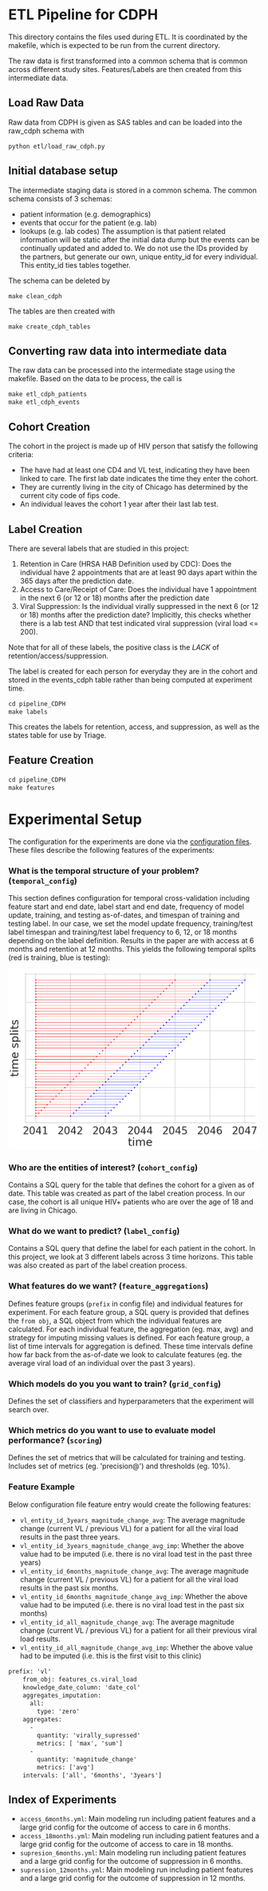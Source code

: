 # ETL Pipeline for CDPH

This directory contains the files used during ETL.
It is coordinated by the makefile, which is expected to be run from the
current directory.

The raw data is first transformed into a common schema that is common across
different study sites. Features/Labels are then created from this
intermediate data.

## Load Raw Data

Raw data from CDPH is given as SAS tables and can be loaded into the raw_cdph schema with
```
python etl/load_raw_cdph.py
```


## Initial database setup

The intermediate staging data is stored in a common schema.
The common schema consists of 3 schemas:
- patient information (e.g. demographics)
- events that occur for the patient (e.g. lab)
- lookups (e.g. lab codes)
The assumption is that patient related information will be static after the initial data dump but the events
can be continually updated and added to.
We do not use the IDs provided by the partners, but generate our own, unique entity_id for every individual. This entity_id ties tables together.

The schema can be deleted by
```
make clean_cdph
```
The tables are then created with
```
make create_cdph_tables
```

## Converting raw data into intermediate data
The raw data can be processed into the intermediate stage using the makefile.
Based on the data to be process, the call is
```
make etl_cdph_patients
make etl_cdph_events
```

## Cohort Creation
The cohort in the project is made up of HIV person that satisfy the following criteria:

- The have had at least one CD4 and VL test, indicating they have been linked to care. The first lab date
indicates the time they enter the cohort.
- They are currently living in the city of Chicago has determined by the current city code of fips code.
- An individual leaves the cohort 1 year after their last lab test.

## Label Creation
There are several labels that are studied in this project:
1. Retention in Care (HRSA HAB Definition used by CDC): Does the individual have 2 appointments that are at least 90 days apart within the 365 days after the prediction date.
2. Access to Care/Receipt of Care: Does the individual have 1 appointment in the next 6 (or 12 or 18) months after the prediction date
3. Viral Suppression: Is the individual virally suppressed in the next 6 (or 12 or 18) months after the prediction date? Implicitly, this checks whether there is a lab test AND that test indicated viral suppression (viral load <= 200).

Note that for all of these labels, the positive class is the *LACK* of retention/access/suppression.

The label is created for each person for everyday they are in the cohort and stored in the events_cdph table rather than being computed at experiment time.


```
cd pipeline_CDPH
make labels
```
This creates the labels for retention, access, and suppression, as well as the states table for use by Triage.

## Feature Creation

```
cd pipeline_CDPH
make features
```

# Experimental Setup
The configuration for the experiments are done via the [configuration files](https://github.com/dssg/hiv-retention-public/tree/master/pipeline_CDPH/configs). These files describe the following features of the experiments:

### What is the temporal structure of your problem? (`temporal_config`) 

This section defines configuration for temporal cross-validation including feature start and end date, label start and end date, frequency of model update, training, and testing as-of-dates, and timespan of training and testing label. In our case, we set the model update frequency, training/test label timespan and training/test label frequency to 6, 12, or 18 months depending on the label definition. Results in the paper are with access at 6 months and retention at 12 months. 
This yields the following temporal splits (red is training, blue is testing):

<p align="center">
  <img src="https://github.com/dssg/hiv-retention-public/blob/master/pipeline_CDPH/time_splits.png">
</p>


### Who are the entities of interest? (`cohort_config`)

Contains a SQL query for the table that defines the cohort for a given as of date. This table was created as part of the label creation process. In our case, the cohort is all unique HIV+ patients who are over the age of 18 and are living in Chicago.

### What do we want to predict? (`label_config`) 

Contains a SQL query that define the label for each patient in the cohort. In this project, we look at 3 different labels across 3 time horizons. This table was also created as part of the label creation process. 

### What features do we want? (`feature_aggregations`)
Defines feature groups (`prefix` in config file) and individual features for experiment. For each feature group, a SQL query is provided that defines the `from obj`, a SQL object from which the individual features are calculated. For each individual feature, the aggregation (eg. max, avg) and strategy for imputing missing values is defined. For each feature group, a list of time intervals for aggregation is defined. These time intervals define how far back from the as-of-date we look to calculate features (eg. the average viral load of an individual over the past 3 years). 

### Which models do you you want to train? (`grid_config`) 
Defines the set of classifiers and hyperparameters that the experiment will search over.

### Which metrics do you want to use to evaluate model performance? (`scoring`)
Defines the set of metrics that will be calculated for training and testing. Includes set of metrics (eg. 'precision@') and thresholds (eg. 10%). 

### Feature Example

Below configuration file feature entry would create the following features:
- `vl_entity_id_3years_magnitude_change_avg`: The average magnitude change (current VL / previous VL) for a patient for all the viral load results in the past three years.
- `vl_entity_id_3years_magnitude_change_avg_imp`: Whether the above value had to be imputed (i.e. there is no viral load test in the past three years)
- `vl_entity_id_6months_magnitude_change_avg`: The average magnitude change (current VL / previous VL) for a patient for all the viral load results in the past six months.
- `vl_entity_id_6months_magnitude_change_avg_imp`: Whether the above value had to be imputed (i.e. there is no viral load test in the past six months)
- `vl_entity_id_all_magnitude_change_avg`: The average magnitude change (current VL / previous VL) for a patient for all their previous viral load results.
- `vl_entity_id_all_magnitude_change_avg_imp`: Whether the above value had to be imputed (i.e. this is the first visit to this clinic)
 
```
prefix: 'vl'
    from_obj: features_cs.viral_load
    knowledge_date_column: 'date_col'
    aggregates_imputation:
      all:
        type: 'zero'
    aggregates:
      -
        quantity: 'virally_supressed'
        metrics: [ 'max', 'sum']
      -
        quantity: 'magnitude_change'
        metrics: ['avg']
    intervals: ['all', '6months', '3years']
```

## Index of Experiments
- `access_6months.yml`: Main modeling run including patient features and a large grid config for the outcome of access to care in 6 months. 
- `access_18months.yml`: Main modeling run including patient features and a large grid config for the outcome of access to care in 18 months. 
- `supresion_6months.yml`: Main modeling run including patient features and a large grid config for the outcome of suppression in 6 months.
- `supression_12months.yml`: Main modeling run including patient features and a large grid config for the outcome of suppression in 12 months.

